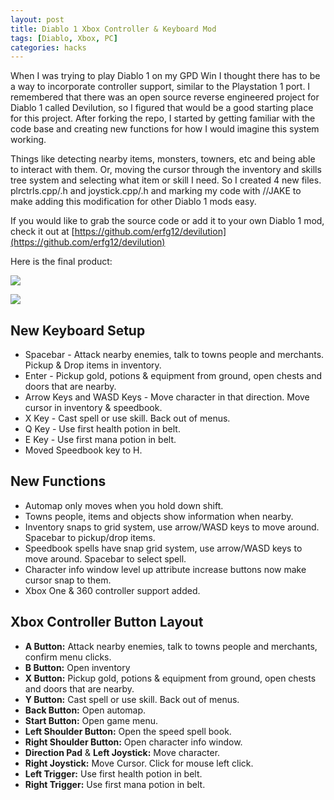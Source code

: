 ```yaml
---
layout: post
title: Diablo 1 Xbox Controller & Keyboard Mod
tags: [Diablo, Xbox, PC]
categories: hacks
---
```


When I was trying to play Diablo 1 on my GPD Win I thought there has to be a way to incorporate controller support, similar to the Playstation 1 port. I remembered that there was an open source reverse engineered project for Diablo 1 called Devilution, so I figured that would be a good starting place for this project. After forking the repo, I started by getting familiar with the code base and creating new functions for how I would imagine this system working.

Things like detecting nearby items, monsters, towners, etc and being able to interact with them. Or, moving the cursor through the inventory and skills tree system and selecting what item or skill I need. So I created 4 new files. plrctrls.cpp/.h and joystick.cpp/.h and marking my code with //JAKE to make adding this modification for other Diablo 1 mods easy.

If you would like to grab the source code or add it to your own Diablo 1 mod, check it out at [https://github.com/erfg12/devilution](https://github.com/erfg12/devilution)

Here is the final product:

<video-js data-setup='{"fluid": true, "autoplay": false}' class="video-js vjs-default-skin vjs-big-play-centered" controls preload>
	<source
		src="https://newagesoldier.b-cdn.net/videos/diablo1_xbox_controller_mod/video.m3u8"
		type="application/x-mpegURL"
	/>
</video-js>

![](https://newagesoldier.com/devilution/img/diablo_keyboard.jpg)

![](https://newagesoldier.com/devilution/img/diablo_controller.jpg)

## New Keyboard Setup

- Spacebar - Attack nearby enemies, talk to towns people and merchants. Pickup & Drop items in inventory.
- Enter - Pickup gold, potions & equipment from ground, open chests and doors that are nearby.
- Arrow Keys and WASD Keys - Move character in that direction. Move cursor in inventory & speedbook.
- X Key - Cast spell or use skill. Back out of menus.
- Q Key - Use first health potion in belt.
- E Key - Use first mana potion in belt.
- Moved Speedbook key to H.

## New Functions

- Automap only moves when you hold down shift.
- Towns people, items and objects show information when nearby.
- Inventory snaps to grid system, use arrow/WASD keys to move around. Spacebar to pickup/drop items.
- Speedbook spells have snap grid system, use arrow/WASD keys to move around. Spacebar to select spell.
- Character info window level up attribute increase buttons now make cursor snap to them.
- Xbox One & 360 controller support added.

## Xbox Controller Button Layout

- **A Button:** Attack nearby enemies, talk to towns people and merchants, confirm menu clicks.
- **B Button:** Open inventory
- **X Button:** Pickup gold, potions & equipment from ground, open chests and doors that are nearby.
- **Y Button:** Cast spell or use skill. Back out of menus.
- **Back Button:** Open automap.
- **Start Button:** Open game menu.
- **Left Shoulder Button:** Open the speed spell book.
- **Right Shoulder Button:** Open character info window.
- **Direction Pad** & **Left Joystick:** Move character.
- **Right Joystick:** Move Cursor. Click for mouse left click.
- **Left Trigger:** Use first health potion in belt.
- **Right Trigger:** Use first mana potion in belt.
